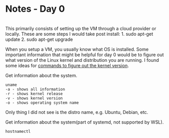 # Notes - Day 0
<br> 
This primarily consists of setting up the VM through a cloud provider or locally. These are some steps I would take post install:
1. sudo apt-get update
2. sudo apt-get upgrade

When you setup a VM, you usually know what OS is installed. Some important information that might be helpful for day 0 would be to figure out what version of the Linux kernel and distribution you are running. I found some ideas for [commands to figure out the kernel version](https://linuxize.com/post/how-to-check-the-kernel-version-in-linux/).

Get information about the system.
```
uname
-a - shows all information
-r - shows kernel release
-v - shows kernel version
-o - shows operating system name
```
Only thing I did not see is the distro name, e.g. Ubuntu, Debian, etc.

Get information about the system(part of systemd, not supported by WSL).
```
hostnamectl
```

